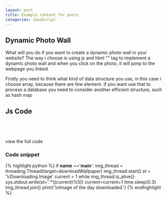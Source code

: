```yaml
---
layout: post
title: Example content for posts  
categories: JavaScript
---
```

<h2>Dynamic Photo Wall</h2>

<p>What will you do if you want to create a dynamic photo wall in your website?
The way i choose is using js and html "<A>" tag to implement a dynamic photo wall and when you click on the photo, it will jump to the webpage you linked</p>

<p>Firstly you need to think what kind of data structure you use, in this case i choose array, because there are few element. if you want use that to process a database you need to consider another efficient structure, such as hash map</p>
<h2>Js Code</h2>

<pre><code><script type="text/javascript">
		var photos = ['img/1.png','img/2.png','img/3.png'];
	var count = 0; //count the num of picture
	var flag; //return the action id
	function callback() //this method is main method to change the picture
	{ 
 		document.getElementById("photo").src = photos[count];
 		count++;
 	if (count == photos.length)
  		count = 0; 
	} 
 
	function change() //start
	{
 		flag = setInterval(callback,2000); 
	}
 
	function off() //if your mouse stay on the current picture it will stop
	{
 		clearInterval(flag);
	}
 
	function on() //when you move your mouse, keep changing the picture
	{
 		flag = setInterval(callback,2000); 
	}
 
	function leftMove() //move to left picture
	{
	 	document.getElementById("photo").src = photos[count];
 		count++;
 		if (count == photos.length)
  			count = 0;
	}
 
	function rightMove() //move to right picture
	{
 	count--;
 	document.getElementById("photo").src = photos[count];
 	if (count <= 0)
  		count = photos.length - 1;
	}
	</script>
</code></pre>
<A herf="https://github.com/zhaoqiyuan1994/dynamicphoto"> view the full code</A>

### Code snippet

{% highlight python %}
if __name__ =='__main__':
    img_thread = threading.Thread(target=downloadWallpaper)
    img_thread.start()
    st = '\rDownloading Image'
    current = 1
    while img_thread.is_alive():
        sys.stdout.write(st+'.'*((current)%5))
        current=current+1
        time.sleep(0.3)
    img_thread.join()
    print('\nImage of the day downloaded.')
{% endhighlight %}
